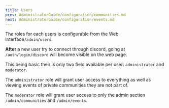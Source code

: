 ```yaml
---
title: Users
prev: AdministratorGuide/configuration/communities.md
next: AdministratorGuide/configuration/events.md
---
```


The roles for each users is configurable from the Web Interface`/admin/users`.

**After** a new user try to connect through discord, going at `/auth/login/discord` will become visible on the web page.

This being basic their is only two field available per user: `administrator` and `moderator`.

The `administrator` role will grant user access to everything as well as viewing events of private communities they are not part of.

The `moderator` role will grant user access to only the admin section `/admin/communities` and `/admin/events`.
